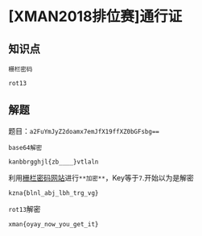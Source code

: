 # [XMAN2018排位赛]通行证

## 知识点

`栅栏密码`

`rot13`

## 解题

题目：`a2FuYmJyZ2doamx7emJfX19ffXZ0bGFsbg==`

`base64解密`

```
kanbbrgghjl{zb____}vtlaln
```

利用[栅栏密码网站](http://ctf.ssleye.com/railfence.html)进行`**加密**`，Key等于`7`.开始以为是解密

```
kzna{blnl_abj_lbh_trg_vg}
```

`rot13`解密

```
xman{oyay_now_you_get_it}
```

